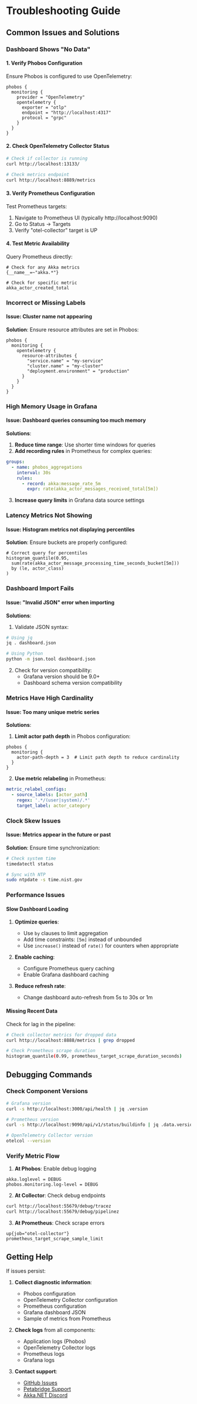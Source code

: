 # Troubleshooting Guide

## Common Issues and Solutions

### Dashboard Shows "No Data"

#### 1. Verify Phobos Configuration

Ensure Phobos is configured to use OpenTelemetry:

```hocon
phobos {
  monitoring {
    provider = "OpenTelemetry"
    opentelemetry {
      exporter = "otlp"
      endpoint = "http://localhost:4317"
      protocol = "grpc"
    }
  }
}
```

#### 2. Check OpenTelemetry Collector Status

```bash
# Check if collector is running
curl http://localhost:13133/

# Check metrics endpoint
curl http://localhost:8889/metrics
```

#### 3. Verify Prometheus Configuration

Test Prometheus targets:
1. Navigate to Prometheus UI (typically http://localhost:9090)
2. Go to Status → Targets
3. Verify "otel-collector" target is UP

#### 4. Test Metric Availability

Query Prometheus directly:
```promql
# Check for any Akka metrics
{__name__=~"akka.*"}

# Check for specific metric
akka_actor_created_total
```

### Incorrect or Missing Labels

#### Issue: Cluster name not appearing

**Solution**: Ensure resource attributes are set in Phobos:

```hocon
phobos {
  monitoring {
    opentelemetry {
      resource-attributes {
        "service.name" = "my-service"
        "cluster.name" = "my-cluster"
        "deployment.environment" = "production"
      }
    }
  }
}
```

### High Memory Usage in Grafana

#### Issue: Dashboard queries consuming too much memory

**Solutions**:

1. **Reduce time range**: Use shorter time windows for queries
2. **Add recording rules** in Prometheus for complex queries:

```yaml
groups:
  - name: phobos_aggregations
    interval: 30s
    rules:
      - record: akka:message_rate_5m
        expr: rate(akka_actor_messages_received_total[5m])
```

3. **Increase query limits** in Grafana data source settings

### Latency Metrics Not Showing

#### Issue: Histogram metrics not displaying percentiles

**Solution**: Ensure buckets are properly configured:

```promql
# Correct query for percentiles
histogram_quantile(0.95,
  sum(rate(akka_actor_message_processing_time_seconds_bucket[5m])) 
  by (le, actor_class)
)
```

### Dashboard Import Fails

#### Issue: "Invalid JSON" error when importing

**Solutions**:

1. Validate JSON syntax:
```bash
# Using jq
jq . dashboard.json

# Using Python
python -m json.tool dashboard.json
```

2. Check for version compatibility:
   - Grafana version should be 9.0+
   - Dashboard schema version compatibility

### Metrics Have High Cardinality

#### Issue: Too many unique metric series

**Solutions**:

1. **Limit actor path depth** in Phobos configuration:

```hocon
phobos {
  monitoring {
    actor-path-depth = 3  # Limit path depth to reduce cardinality
  }
}
```

2. **Use metric relabeling** in Prometheus:

```yaml
metric_relabel_configs:
  - source_labels: [actor_path]
    regex: '.*/(user|system)/.*'
    target_label: actor_category
```

### Clock Skew Issues

#### Issue: Metrics appear in the future or past

**Solution**: Ensure time synchronization:

```bash
# Check system time
timedatectl status

# Sync with NTP
sudo ntpdate -s time.nist.gov
```

### Performance Issues

#### Slow Dashboard Loading

1. **Optimize queries**:
   - Use `by` clauses to limit aggregation
   - Add time constraints: `[5m]` instead of unbounded
   - Use `increase()` instead of `rate()` for counters when appropriate

2. **Enable caching**:
   - Configure Prometheus query caching
   - Enable Grafana dashboard caching

3. **Reduce refresh rate**:
   - Change dashboard auto-refresh from 5s to 30s or 1m

#### Missing Recent Data

Check for lag in the pipeline:

```bash
# Check collector metrics for dropped data
curl http://localhost:8888/metrics | grep dropped

# Check Prometheus scrape duration
histogram_quantile(0.99, prometheus_target_scrape_duration_seconds)
```

## Debugging Commands

### Check Component Versions

```bash
# Grafana version
curl -s http://localhost:3000/api/health | jq .version

# Prometheus version
curl -s http://localhost:9090/api/v1/status/buildinfo | jq .data.version

# OpenTelemetry Collector version
otelcol --version
```

### Verify Metric Flow

1. **At Phobos**: Enable debug logging
```hocon
akka.loglevel = DEBUG
phobos.monitoring.log-level = DEBUG
```

2. **At Collector**: Check debug endpoints
```bash
curl http://localhost:55679/debug/tracez
curl http://localhost:55679/debug/pipelinez
```

3. **At Prometheus**: Check scrape errors
```promql
up{job="otel-collector"}
prometheus_target_scrape_sample_limit
```

## Getting Help

If issues persist:

1. **Collect diagnostic information**:
   - Phobos configuration
   - OpenTelemetry Collector configuration
   - Prometheus configuration
   - Grafana dashboard JSON
   - Sample of metrics from Prometheus

2. **Check logs** from all components:
   - Application logs (Phobos)
   - OpenTelemetry Collector logs
   - Prometheus logs
   - Grafana logs

3. **Contact support**:
   - [GitHub Issues](https://github.com/petabridge/phobos-dashboards/issues)
   - [Petabridge Support](https://petabridge.com/contact)
   - [Akka.NET Discord](https://discord.gg/GSCfPwhbWP)